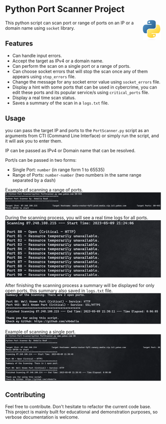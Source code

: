 # Python Port Scanner Project
<img src="img/logo.png" align="right" style="float: right;height: 64px" alt=""/>

This python script can scan port or range of ports on an IP or a domain name using `socket` library.

## Features
* Can handle input errors.
* Accept the target as IPv4 or a domain name.
* Can perform the scan on a single port or a range of ports.
* Can choose socket errors that will stop the scan once any of them appears using `stop_errors` file.
* Change the message for any socket error value using `socket_errors` file.
* Display a hint with some ports that can be used in cybercrime, you can edit these ports and its popular service/s using `critical_ports` file.
* Display a real time scan status.
* Saves a summary of the scan in a `logs.txt` file.

## Usage
you can pass the target IP and ports to the `PortScanner.py` script as an arguments from CTI
(Command Line Interface) or simply run the script,
and it will ask you to enter them.

IP can be passed as IPv4 or Domain name that can be resolved.

Port/s can be passed in two forms:
* Single Port: `number` (in range form 1 to 65535)
* Range of Ports: `number-number` (two numbers in the same range separated by a dash)

Example of scanning a range of ports.
![01](img/01.png)

During the scanning process, you will see a real time logs for all ports.
![02](img/02.png)

After finishing the scanning process a summary will be displayed for only open ports, this summary also saved in `logs.txt` file.
![03](img/03.png)

Example of scanning a single port.
![04](img/04.png)

## Contributing
Feel free to contribute.
Don't hesitate to refactor the current code base.
This project is mainly built for educational and demonstration purposes, so verbose documentation is welcome.
